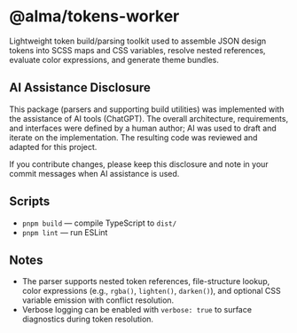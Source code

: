 # @alma/tokens-worker

Lightweight token build/parsing toolkit used to assemble JSON design tokens into SCSS maps and CSS variables, resolve nested references, evaluate color expressions, and generate theme bundles.

## AI Assistance Disclosure

This package (parsers and supporting build utilities) was implemented with the assistance of AI tools (ChatGPT). The overall architecture, requirements, and interfaces were defined by a human author; AI was used to draft and iterate on the implementation. The resulting code was reviewed and adapted for this project.

If you contribute changes, please keep this disclosure and note in your commit messages when AI assistance is used.

## Scripts

- `pnpm build` — compile TypeScript to `dist/`
- `pnpm lint` — run ESLint

## Notes

- The parser supports nested token references, file-structure lookup, color expressions (e.g., `rgba()`, `lighten()`, `darken()`), and optional CSS variable emission with conflict resolution.
- Verbose logging can be enabled with `verbose: true` to surface diagnostics during token resolution.
